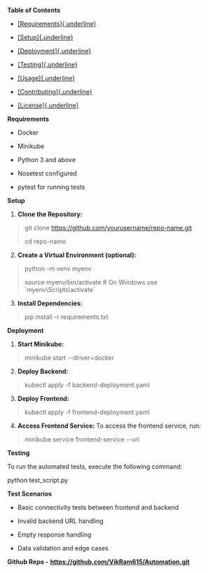 **Table of Contents**

-   [[Requirements]{.underline}](#requirements)

-   [[Setup]{.underline}](#setup)

-   [[Deployment]{.underline}](#deployment)

-   [[Testing]{.underline}](#testing)

-   [[Usage]{.underline}](#usage)

-   [[Contributing]{.underline}](#contributing)

-   [[License]{.underline}](#license)

**Requirements**

-   Docker

-   Minikube

-   Python 3 and above

-   Nosetest configured

-   pytest for running tests

**Setup**

1.  **Clone the Repository:**

> git clone https://github.com/yourusername/repo-name.git
>
> cd repo-name

2.  **Create a Virtual Environment (optional):**

> python -m venv myenv
>
> source myenv/bin/activate \# On Windows use
> \`myenv\\Scripts\\activate\`

3.  **Install Dependencies:**

> pip install -r requirements.txt

**Deployment**

1.  **Start Minikube:**

> minikube start \--driver=docker

2.  **Deploy Backend:**

> kubectl apply -f backend-deployment.yaml

3.  **Deploy Frontend:**

> kubectl apply -f frontend-deployment.yaml

4.  **Access Frontend Service:** To access the frontend service, run:

> minikube service frontend-service \--url

**Testing**

To run the automated tests, execute the following command:

python test_script.py

**Test Scenarios**

-   Basic connectivity tests between frontend and backend

-   Invalid backend URL handling

-   Empty response handling

-   Data validation and edge cases

**Github Repo -** **https://github.com/VikRam615/Automation.git**

